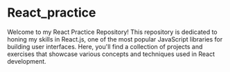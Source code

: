 # React_practice
Welcome to my React Practice Repository! This repository is dedicated to honing my skills in React.js, one of the most popular JavaScript libraries for building user interfaces. Here, you'll find a collection of projects and exercises that showcase various concepts and techniques used in React development.
